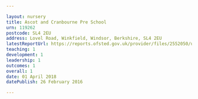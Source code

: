 ```yaml
---

layout: nursery
title: Ascot and Cranbourne Pre School
urn: 119262
postcode: SL4 2EU
address: Lovel Road, Winkfield, Windsor, Berkshire, SL4 2EU
latestReportUrl: https://reports.ofsted.gov.uk/provider/files/2552050/urn/119262.pdf
teaching: 1
development: 1
leadership: 1
outcomes: 1
overall: 1
date: 01 April 2018 
datePublish: 26 February 2016

---
```

